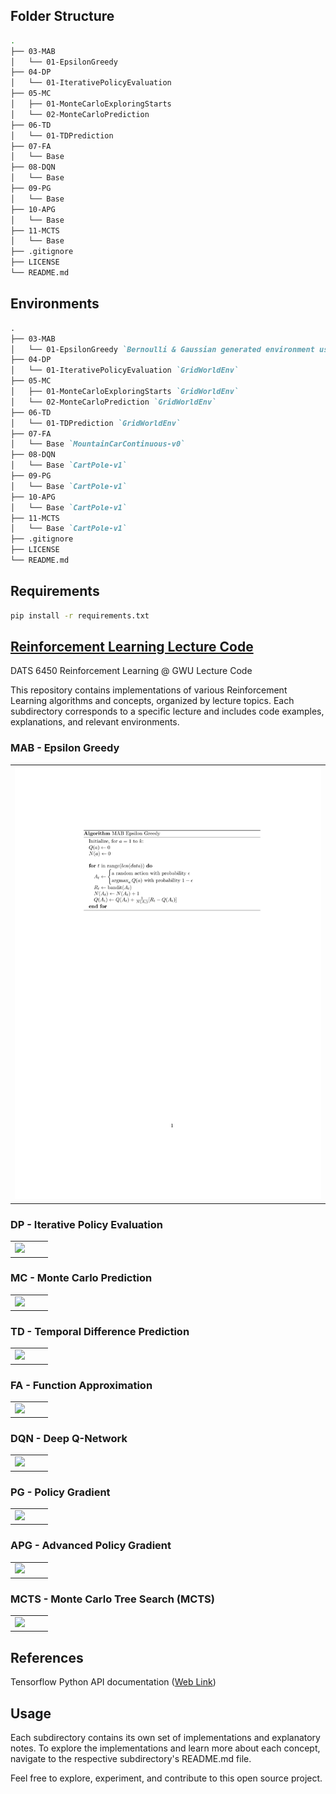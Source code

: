 ## Folder Structure

```bash
.
├── 03-MAB
│   └── 01-EpsilonGreedy
├── 04-DP
│   └── 01-IterativePolicyEvaluation
├── 05-MC
│   ├── 01-MonteCarloExploringStarts
│   └── 02-MonteCarloPrediction
├── 06-TD
│   └── 01-TDPrediction
├── 07-FA
│   └── Base
├── 08-DQN
│   └── Base
├── 09-PG
│   └── Base
├── 10-APG
│   └── Base
├── 11-MCTS
│   └── Base
├── .gitignore
├── LICENSE
└── README.md
```

## Environments 

```markdown
.
├── 03-MAB
│   └── 01-EpsilonGreedy `Bernoulli & Gaussian generated environment using numpy`
├── 04-DP
│   └── 01-IterativePolicyEvaluation `GridWorldEnv`
├── 05-MC
│   ├── 01-MonteCarloExploringStarts `GridWorldEnv`
│   └── 02-MonteCarloPrediction `GridWorldEnv`
├── 06-TD
│   └── 01-TDPrediction `GridWorldEnv`
├── 07-FA
│   └── Base `MountainCarContinuous-v0`
├── 08-DQN
│   └── Base `CartPole-v1`
├── 09-PG
│   └── Base `CartPole-v1`
├── 10-APG
│   └── Base `CartPole-v1`
├── 11-MCTS
│   └── Base `CartPole-v1`
├── .gitignore
├── LICENSE
└── README.md
```

## Requirements

```bash
pip install -r requirements.txt
```

## <u> Reinforcement Learning Lecture Code </u>

DATS 6450 Reinforcement Learning @ GWU Lecture Code 

This repository contains implementations of various Reinforcement Learning algorithms and concepts, organized by lecture topics. Each subdirectory corresponds to a specific lecture and includes code examples, explanations, and relevant environments.

### MAB - Epsilon Greedy

<table>
  <tr>
    <td style="width: 50%;">
      <img src="images/3-1_page_1.png" width="100%">
    </td>
  </tr>
</table>

### DP - Iterative Policy Evaluation

<table>
  <tr>
    <td style="width: 50%;">
      <img src="01-Ticker/plots/GRU_SPY_forecast.png" width="100%">
    </td>
  </tr>
</table>

### MC - Monte Carlo Prediction

<table>
  <tr>
    <td style="width: 50%;">
      <img src="01-Ticker/plots/GRU_SPY_forecast.png" width="100%">
    </td>
  </tr>
</table>

### TD - Temporal Difference Prediction

<table>
  <tr>
    <td style="width: 50%;">
      <img src="01-Ticker/plots/GRU_SPY_forecast.png" width="100%">
    </td>
  </tr>
</table>

### FA - Function Approximation

<table>
  <tr>
    <td style="width: 50%;">
      <img src="01-Ticker/plots/GRU_SPY_forecast.png" width="100%">
    </td>
  </tr>
</table>

### DQN - Deep Q-Network

<table>
  <tr>
    <td style="width: 50%;">
      <img src="01-Ticker/plots/GRU_SPY_forecast.png" width="100%">
    </td>
  </tr>
</table>

### PG - Policy Gradient

<table>
  <tr>
    <td style="width: 50%;">
      <img src="01-Ticker/plots/GRU_SPY_forecast.png" width="100%">
    </td>
  </tr>
</table>

### APG - Advanced Policy Gradient

<table>
  <tr>
    <td style="width: 50%;">
      <img src="01-Ticker/plots/GRU_SPY_forecast.png" width="100%">
    </td>
  </tr>
</table>

### MCTS - Monte Carlo Tree Search (MCTS)

<table>
  <tr>
    <td style="width: 50%;">
      <img src="01-Ticker/plots/GRU_SPY_forecast.png" width="100%">
    </td>
  </tr>
</table>

## References

Tensorflow Python API documentation ([Web Link](https://www.tensorflow.org/api_docs/python/tf/all_symbols))

## Usage

Each subdirectory contains its own set of implementations and explanatory notes. To explore the implementations and learn more about each concept, navigate to the respective subdirectory's README.md file.

Feel free to explore, experiment, and contribute to this open source project.
